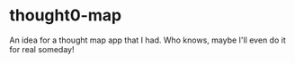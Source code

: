 # thought0-map
An idea for a thought map app that I had. Who knows, maybe I'll even do it for real someday!
